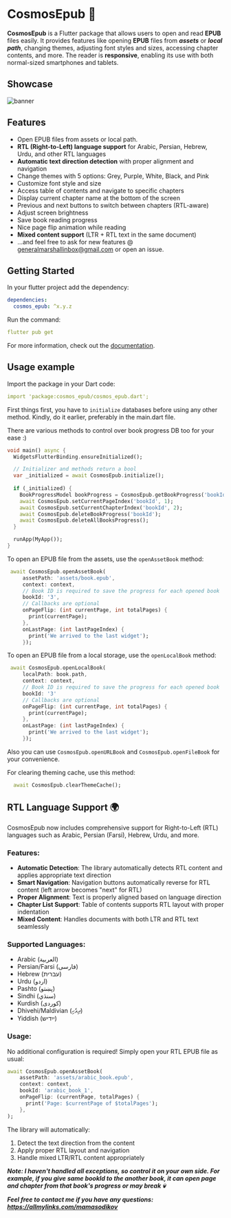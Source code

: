 # CosmosEpub 💫

**CosmosEpub** is a Flutter package that allows users to open and read **EPUB** files easily. It provides features like opening **EPUB** files from ***assets*** or ***local path***, changing themes, adjusting font styles and sizes, accessing chapter contents, and more.
The reader is **responsive**, enabling its use with both normal-sized smartphones and tablets.

## Showcase

![banner](https://github.com/Mamasodikov/cosmos_epub/assets/64262986/b3ca850b-96da-48fc-9b9e-ff5f92544f53)

## Features


- Open EPUB files from assets or local path.
- **RTL (Right-to-Left) language support** for Arabic, Persian, Hebrew, Urdu, and other RTL languages
- **Automatic text direction detection** with proper alignment and navigation
- Change themes with 5 options: Grey, Purple, White, Black, and Pink
- Customize font style and size
- Access table of contents and navigate to specific chapters
- Display current chapter name at the bottom of the screen
- Previous and next buttons to switch between chapters (RTL-aware)
- Adjust screen brightness
- Save book reading progress
- Nice page flip animation while reading
- **Mixed content support** (LTR + RTL text in the same document)
- ...and feel free to ask for new features @ generalmarshallinbox@gmail.com or open an issue.

## Getting Started #

In your flutter project add the dependency:

   ```yaml
   dependencies:
     cosmos_epub: ^x.y.z
   ```  

Run the command:

   ```yaml
   flutter pub get
   ```    
For more information, check out the [documentation](https://flutter.dev/).

## Usage example
Import the package in your Dart code:

   ```yaml
   import 'package:cosmos_epub/cosmos_epub.dart';
   ```  
First things first, you have to `initialize` databases before using any other method. Kindly, do it earlier, preferably in the main.dart file.

There are various methods to control over book progress DB too for your ease :)

```dart
void main() async {
  WidgetsFlutterBinding.ensureInitialized();

  // Initializer and methods return a bool
  var _initialized = await CosmosEpub.initialize();
  
  if (_initialized) {
    BookProgressModel bookProgress = CosmosEpub.getBookProgress('bookId');
    await CosmosEpub.setCurrentPageIndex('bookId', 1);
    await CosmosEpub.setCurrentChapterIndex('bookId', 2);
    await CosmosEpub.deleteBookProgress('bookId');
    await CosmosEpub.deleteAllBooksProgress();
  }

  runApp(MyApp());
}
```

To open an EPUB file from the assets, use the `openAssetBook` method:

   ```dart
    await CosmosEpub.openAssetBook(
        assetPath: 'assets/book.epub',
        context: context,
        // Book ID is required to save the progress for each opened book
        bookId: '3',
        // Callbacks are optional
        onPageFlip: (int currentPage, int totalPages) {
          print(currentPage);
        },
        onLastPage: (int lastPageIndex) {
          print('We arrived to the last widget');
        });
   ```  
To open an EPUB file from a local storage, use the `openLocalBook` method:

   ```dart
    await CosmosEpub.openLocalBook(
        localPath: book.path,
        context: context,
        // Book ID is required to save the progress for each opened book
        bookId: '3'
        // Callbacks are optional
        onPageFlip: (int currentPage, int totalPages) {
          print(currentPage);
        },
        onLastPage: (int lastPageIndex) {
          print('We arrived to the last widget');
        });
   ``` 

Also you can use `CosmosEpub.openURLBook` and `CosmosEpub.openFileBook` for your convenience. 

For clearing theming cache, use this method:

  ```dart
    await CosmosEpub.clearThemeCache();
  ```

## RTL Language Support 🌍

CosmosEpub now includes comprehensive support for Right-to-Left (RTL) languages such as Arabic, Persian (Farsi), Hebrew, Urdu, and more.

### Features:
- **Automatic Detection**: The library automatically detects RTL content and applies appropriate text direction
- **Smart Navigation**: Navigation buttons automatically reverse for RTL content (left arrow becomes "next" for RTL)
- **Proper Alignment**: Text is properly aligned based on language direction
- **Chapter List Support**: Table of contents supports RTL layout with proper indentation
- **Mixed Content**: Handles documents with both LTR and RTL text seamlessly

### Supported Languages:
- Arabic (العربية)
- Persian/Farsi (فارسی)
- Hebrew (עברית)
- Urdu (اردو)
- Pashto (پښتو)
- Sindhi (سنڌي)
- Kurdish (کوردی)
- Dhivehi/Maldivian (ދިވެހި)
- Yiddish (ייִדיש)

### Usage:
No additional configuration is required! Simply open your RTL EPUB file as usual:

```dart
await CosmosEpub.openAssetBook(
    assetPath: 'assets/arabic_book.epub',
    context: context,
    bookId: 'arabic_book_1',
    onPageFlip: (currentPage, totalPages) {
      print('Page: $currentPage of $totalPages');
    },
);
```

The library will automatically:
1. Detect the text direction from the content
2. Apply proper RTL layout and navigation
3. Handle mixed LTR/RTL content appropriately

***Note: I haven't handled all exceptions, so control it on your own side. For example, if you give same bookId to the another book, it can open page and chapter from that book's progress or may break 💀***

***Feel free to contact me if you have any questions: https://allmylinks.com/mamasodikov***
